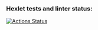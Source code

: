 ### Hexlet tests and linter status:
[![Actions Status](https://github.com/Jekaterina111/frontend-project-46/workflows/hexlet-check/badge.svg)](https://github.com/Jekaterina111/frontend-project-46/actions)